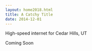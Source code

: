 ```yaml
---
layout: home2018.html
title: A Catchy Title
date: 2014-12-01
---
```


High-speed internet for Cedar Hills, UT

Coming Soon
